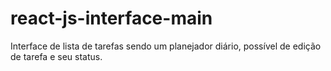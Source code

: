 # react-js-interface-main
 Interface de lista de tarefas sendo um planejador diário, possível de edição de tarefa e seu status.
